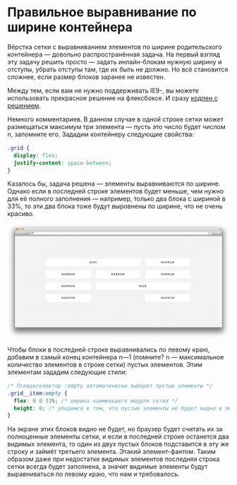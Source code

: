 # Правильное выравнивание по ширине контейнера

Вёрстка сетки с выравниванием элементов по ширине родительского контейнера —
довольно распространённая задача. На первый взгляд эту задачу решить просто —
задать инлайн-блокам нужную ширину и отступы, убрать отступы там, где их быть
не должно. Но всё становится сложнее, если размер блоков заранее не известен.

Между тем, если вам не нужно поддерживать IE9-, вы можете использовать
прекрасное решение на флексбоксе. И сразу [кодпен с решением](http://codepen.io/andrew-r/pen/yYORwm).

Немного комментариев. В данном случае в одной строке сетки может размещаться
максимум три элемента — пусть это число будет числом n, запомните его.
Зададим контейнеру следующие свойства:

```css
.grid {
  display: flex;
  justify-content: space-between;
}
```

Казалось бы, задача решена — элементы выравниваются по ширине. Однако если
в последней строке элементов будет меньше, чем нужно для её полного заполнения —
например, только два блока с шириной в 33%, то эти два блока тоже будут
выровнены по ширине, что не очень красиво.

![Наивное решение](grid.png)

Чтобы блоки в последней строке выравнивались по левому краю, добавим в самый
конец контейнера n—1 (помните? n — максимальное количество элементов в строке
сетки) пустых элементов. Этим элементам зададим следующие стили:

```css
/* Псевдоселектор :empty автоматически выберет пустые элементы */
.grid__item:empty {
  flex: 0 0 33%; /* ширина наименьшего модуля сетки */
  height: 0; /* убедимся в том, что пустые элементы не будет видно в любом случае */
}
```

На экране этих блоков видно не будет, но браузер будет считать их за полноценные
элементы сетки, и если в последней строке останется два видимых элемента,
то один из двух пустых блоков подставится в эту же строку и займёт третьего
элемента. Этакий элемент-фантом. Таким образом даже при недостатке видимых
элементов последняя строка сетки всегда будет заполнена, а значит видимые
элементы будут выравниваться по левому краю, что нам и требовалось.
